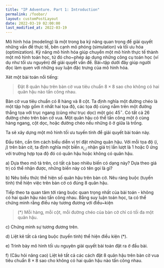 ```yaml
---
title: "IP Adventure. Part 1: Introduction"
permalink: /foobar/
layout: customPostLayout
date: 2022-03-19 02:00:00
last_modified_at: 2022-03-19
---
```


Mô hình hóa (modeling) là một trong ba kỹ năng quan trọng để giải quyết những vấn đề thực tế, bên cạnh mô phỏng (simulation) và tối ưu hóa (optimization). Kỹ năng mô hình hóa giúp chuyển một mô hình thực tế thành một mô hình toán học, từ đó cho~phép áp dụng những công cụ toán học (ví dụ như tối ưu nguyên) để giải quyết vấn đề. Bài~tập dưới đây giúp người đọc làm quen với những suy luận đặc trưng của mô hình hóa.

Xét một bài toán nổi tiếng:

>	Đặt 8 quân hậu trên bàn cờ vua tiêu chuẩn $8\times 8$ sao cho không có hai quân hậu nào tấn công nhau.

Bàn cờ vua tiêu chuẩn có 8 hàng và 8 cột. Ta định nghĩa một đường chéo là một tập hợp gồm ít nhất hai tọa độ, các tọa độ cùng nằm trên một đường thẳng tọa với trục ngang (cũng như trục dọc) một góc $45^\circ$. Có tất cả 26 đường chéo trên bàn cờ vua. Một quân hậu có thể tấn công một ô cùng hàng ngang, cột dọc, hoặc đường chéo nếu những ô ở giữa là trống.

Ta sẽ xây dựng một mô hình tối ưu tuyến tính để giải quyết bài toán này.

Đầu tiên, cần tìm cách biểu diễn vị trí đặt những quân hậu. Với mỗi tọa độ $(i,j)$ trên bàn cờ, ta định nghĩa một biến $x_{i,j}$ nhận giá trị lần lượt là 1 hoặc 0 ứng với trường hợp tọa độ đó có quân hậu hoặc không có quân hậu.

a) Dựa theo mô tả trên, có tất cả bao nhiêu biến có dạng này? Dựa theo giá trị có thể nhận được, những biến này có tên gọi là gì?

b) Nêu biểu thức thể hiện số quân hậu trên bàn cờ. Nêu ràng buộc (tuyến tính) thể hiện việc trên bàn cờ có đúng 8 quân hậu.

Tiếp theo ta quan tâm tới ràng buộc quan trọng nhất của bài toán - không có hai quân hậu nào tấn công nhau. Bằng suy luận toán học, ta có thể chứng minh rằng điều này tương đương với điều~kiện

> (*) Mỗi hàng, mỗi cột, mỗi đường chéo của bàn cờ chỉ có tối đa một quân hậu.

c) Chứng minh sự tương đương trên.

d) Liệt kê tất cả ràng buộc (tuyến tính) thể hiện điều kiện (*).

e) Trình bày mô hình tối ưu nguyên giải quyết bài toán đặt ra ở đầu bài.

f) (Câu hỏi nâng cao) Liệt kê tất cả các cách đặt 8 quân hậu trên bàn cờ vua tiêu chuẩn $8\times 8$ sao cho không có hai quân hậu nào tấn công nhau.
